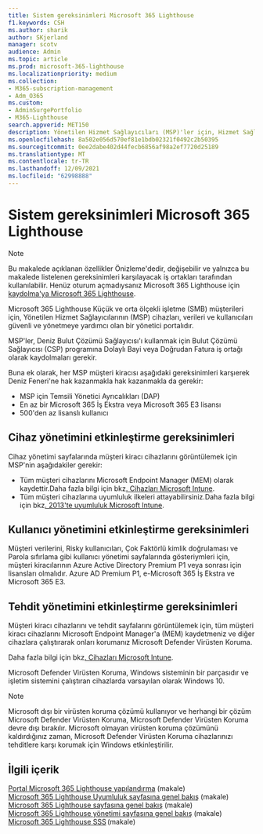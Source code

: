 ```yaml
---
title: Sistem gereksinimleri Microsoft 365 Lighthouse
f1.keywords: CSH
ms.author: sharik
author: SKjerland
manager: scotv
audience: Admin
ms.topic: article
ms.prod: microsoft-365-lighthouse
ms.localizationpriority: medium
ms.collection:
- M365-subscription-management
- Adm_O365
ms.custom:
- AdminSurgePortfolio
- M365-Lighthouse
search.appverid: MET150
description: Yönetilen Hizmet Sağlayıcıları (MSP)'ler için, Hizmet Sağlayıcılarını (MSP) kullanmak Microsoft 365 Lighthouse.
ms.openlocfilehash: 8a502e056d570ef81e1bdb02321f0492c2b50395
ms.sourcegitcommit: 0ee2dabe402d44fecb6856af98a2ef7720d25189
ms.translationtype: MT
ms.contentlocale: tr-TR
ms.lasthandoff: 12/09/2021
ms.locfileid: "62998888"
---
```

# <a name="requirements-for-microsoft-365-lighthouse"></a>Sistem gereksinimleri Microsoft 365 Lighthouse

> [!NOTE]
> Bu makalede açıklanan özellikler Önizleme'dedir, değişebilir ve yalnızca bu makalede listelenen gereksinimleri karşılayacak iş ortakları tarafından kullanılabilir. Henüz oturum açmadıysanız Microsoft 365 Lighthouse için [kaydolma'ya Microsoft 365 Lighthouse](m365-lighthouse-sign-up.md).

Microsoft 365 Lighthouse Küçük ve orta ölçekli işletme (SMB) müşterileri için, Yönetilen Hizmet Sağlayıcılarının (MSP) cihazları, verileri ve kullanıcıları güvenli ve yönetmeye yardımcı olan bir yönetici portalıdır.  

MSP'ler, Deniz Bulut Çözümü Sağlayıcısı'ı kullanmak için Bulut Çözümü Sağlayıcısı (CSP) programına Dolaylı Bayi veya Doğrudan Fatura iş ortağı olarak kaydolmaları gerekir.  

Buna ek olarak, her MSP müşteri kiracısı aşağıdaki gereksinimleri karşıerek Deniz Feneri'ne hak kazanmakla hak kazanmakla da gerekir: 
 
- MSP için Temsili Yönetici Ayrıcalıkları (DAP) 
- En az bir Microsoft 365 İş Ekstra veya Microsoft 365 E3 lisansı 
- 500'den az lisanslı kullanıcı  

## <a name="requirements-for-enablingdevice-management"></a>Cihaz yönetimini etkinleştirme gereksinimleri   

Cihaz yönetimi sayfalarında müşteri kiracı cihazlarını görüntülemek için MSP'nin aşağıdakiler gerekir:    

- Tüm müşteri cihazlarını Microsoft Endpoint Manager (MEM) olarak kaydettir.Daha fazla bilgi için bkz[. Cihazları Microsoft Intune](/mem/intune/enrollment/).
- Tüm müşteri cihazlarına uyumluluk ilkeleri attayabilirsiniz.Daha fazla bilgi için bkz[. 2013'te uyumluluk Microsoft Intune](/mem/intune/protect/create-compliance-policy). 

## <a name="requirements-for-enabling-usermanagement"></a>Kullanıcı yönetimini etkinleştirme gereksinimleri 

Müşteri verilerini, Risky kullanıcıları, Çok Faktörlü kimlik doğrulaması ve Parola sıfırlama gibi kullanıcı yönetimi sayfalarında gösteriymleri için, müşteri kiracılarının Azure Active Directory Premium P1 veya sonrası için lisansları olmalıdır. Azure AD Premium P1, e-Microsoft 365 İş Ekstra ve Microsoft 365 E3.   

## <a name="requirements-for-enablingthreat-management"></a>Tehdit yönetimini etkinleştirme gereksinimleri 

Müşteri kiracı cihazlarını ve tehdit sayfalarını görüntülemek için, tüm müşteri kiracı cihazlarını Microsoft Endpoint Manager'a (MEM) kaydetmeniz ve diğer cihazlara çalıştırarak onları korumanız Microsoft Defender Virüsten Koruma.  

Daha fazla bilgi için bkz[. Cihazları Microsoft Intune](/mem/intune/enrollment/).  

Microsoft Defender Virüsten Koruma, Windows sisteminin bir parçasıdır ve işletim sistemini çalıştıran cihazlarda varsayılan olarak Windows 10.  

> [!NOTE] 
> Microsoft dışı bir virüsten koruma çözümü kullanıyor ve herhangi bir çözüm Microsoft Defender Virüsten Koruma, Microsoft Defender Virüsten Koruma devre dışı bırakılır. Microsoft olmayan virüsten koruma çözümünü kaldırdığınız zaman, Microsoft Defender Virüsten Koruma cihazlarınızı tehditlere karşı korumak için Windows etkinleştirilir.    

## <a name="related-content"></a>İlgili içerik   

[Portal Microsoft 365 Lighthouse yapılandırma](m365-lighthouse-configure-portal-security.md) (makale)\
[Microsoft 365 Lighthouse Uyumluluk sayfasına genel bakış](m365-lighthouse-device-compliance-page-overview.md) (makale)\
[Microsoft 365 Lighthouse sayfasına genel bakış](m365-lighthouse-users-page-overview.md) (makale)\
[Microsoft 365 Lighthouse yönetimi sayfasına genel bakış](m365-lighthouse-threat-management-page-overview.md) (makale)\
[Microsoft 365 Lighthouse SSS](m365-lighthouse-faq.yml) (makale)

